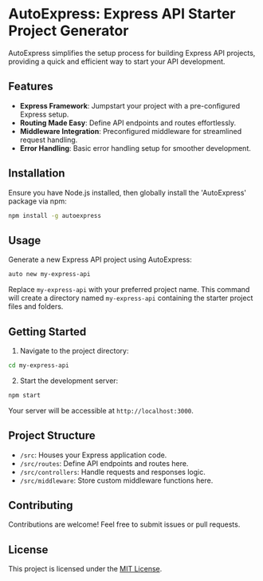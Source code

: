 
# AutoExpress: Express API Starter Project Generator

AutoExpress simplifies the setup process for building Express API projects, providing a quick and efficient way to start your API development.

## Features

- **Express Framework**: Jumpstart your project with a pre-configured Express setup.
- **Routing Made Easy**: Define API endpoints and routes effortlessly.
- **Middleware Integration**: Preconfigured middleware for streamlined request handling.
- **Error Handling**: Basic error handling setup for smoother development.

## Installation

Ensure you have Node.js installed, then globally install the 'AutoExpress' package via npm:

```bash
npm install -g autoexpress
```

## Usage

Generate a new Express API project using AutoExpress:

```bash
auto new my-express-api
```

Replace `my-express-api` with your preferred project name. This command will create a directory named `my-express-api` containing the starter project files and folders.

## Getting Started

1. Navigate to the project directory:

```bash
cd my-express-api
```

2. Start the development server:

```bash
npm start
```

Your server will be accessible at `http://localhost:3000`.

## Project Structure

- `/src`: Houses your Express application code.
- `/src/routes`: Define API endpoints and routes here.
- `/src/controllers`: Handle requests and responses logic.
- `/src/middleware`: Store custom middleware functions here.

## Contributing

Contributions are welcome! Feel free to submit issues or pull requests.

## License

This project is licensed under the [MIT License](https://opensource.org/licenses/MIT).

